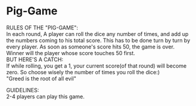 # Pig-Game
RULES OF THE "PIG-GAME": <br>
In each round, A player can roll the dice any number of times, and add up the numbers coming to his total score. This has to be done turn by turn by every player. 
As soon as someone's score hits 50, the game is over. <br>
Winner will the player whose score touches 50 first. <br>
BUT HERE'S A CATCH:<br>
If while rolling, you get a 1, your current score(of that round) will become zero. So choose wisely the number of times you roll the dice:) <br>"Greed is the root of all evil"<br>

GUIDELINES: <br>
2-4 players can play this game.
